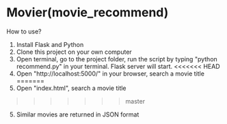 # Movier(movie_recommend)

   How to use?

1. Install Flask and Python
2. Clone this project on your own computer
3. Open terminal, go to the project folder, run the script by typing "python recommend.py" in your terminal. Flask server will start.
<<<<<<< HEAD
4. Open "http://localhost:5000/" in your browser, search a movie title 
=======
4. Open "index.html", search a movie title 
>>>>>>> master
5. Similar movies are returned in JSON format
